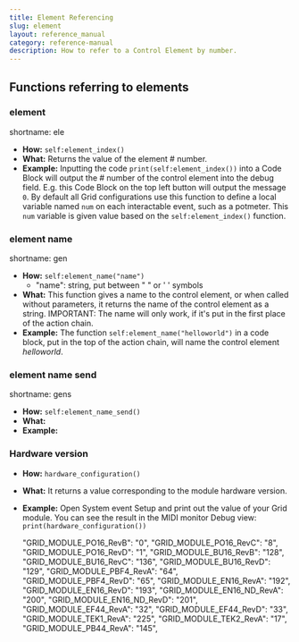 ```yaml
---
title: Element Referencing
slug: element
layout: reference_manual
category: reference-manual
description: How to refer to a Control Element by number.
---
```


<!---
## Calling functions and variables, element referencing

In Grid Editor, both variables and functions have a place where they reside in, and can be called from. In practice, every function and some variables has a prefix and a suffix, where the prefix describes where the function is called. And every variable has a way they are first defined (created) and this determines where they live and how they are stored.

### Variables

In Grid, there are 3 kinds of variables: local, self and global. They are called differently as well: local and global variables are called by their name only, while self variables are called by using a `self.` prefix.

Local variables exist on the chosen Event of a control element, and can only be called on the Event of the  control element they are defined on. Everywhere else, they don't exist and their data is discarded after their function has finished running.
It is good practice to define these in the Locals Block of the Event you want to use them on.

Self variables exist on the Control Element, and their data is stored with the control element. They behave similarly to the Global variables in that that they are stored indefinitely within memory. They can be called in the following manner: `self.variable` where variable is the name of the self variable. You can also call them with `element[x].variable` referring to a self variable of a certain element.
It is good practice to define the self variables in the Self Block of a Control Element, preferably on their Setup event.

Global variables exist on the active page of the module and can be called by any control element, without suffix.
It is good practice to define these variables in the System Events/Setup Action Chain, so as to see the variables you have access to on a Page-wide level. You can use the Global Block for these.



### Functions

Functions have two parts, prefix and suffix. Prefix tells the function where to run, suffix define the function itself that runs.

This prefix can be `self:` or `element[x]:` . Where no prefix is used, the variable will be a global variable.

Prefixes with `self:` will always run on the control element the code block is put in with the function. Prefixes with `element[x]`, where `x` is an integer between 0-15 will run the function on the corresponding control element (e.g. the `element[0]:button_value()` function will return the button value of the first control element). If `x`  is 16, it will call a global function. Such functions are the for example the timer, where each control element has it's own timer and there is a sixteenth, global timer as well.

The suffix is the name of the function: such as `button_value()` or `midi_send()`.

The suffix has a parenthesis at the end. If there is a value between the parentheses brackets, the function will set the values to the given value. If there is no value given, the function will return the value of the function itself. This behavior is further described for each function in this reference manual.

### Notable exceptions

One exception from the previously described behavior: functions that set the LED parameters have no prefix, but define which LED they correspond to in the function itself. Please see the LED part of this document for further information.

Another notable exception are generic lua functions, such as the functions starting with  `math.`.

Other exceptions are described in the reference manual as such and will have no prefix in the "**How:**" part of their description.
--->

## Functions referring to elements

### element

shortname: ele

- **How:** `self:element_index()`
- **What:** Returns the value of the element # number.
- **Example:** Inputting the code `print(self:element_index())` into a Code Block will output the # number of the control element into the debug field. E.g. this Code Block on the top left button will output the message `0`.
  By default all Grid configurations use this function to define a local variable named `num` on each interactable event, such as a potmeter. This `num` variable is given value based on the `self:element_index()` function.

### element name

shortname: gen

- **How:** `self:element_name("name")`
  - "name": string, put between " " or ' ' symbols
- **What:** This function gives a name to the control element, or when called without parameters, it returns the name of the control element as a string.
  IMPORTANT: The name will only work, if it's put in the first place of the action chain.
- **Example:** The function `self:element_name("helloworld")` in a code block, put in the top of the action chain, will name the control element _helloworld_.

### element name send

shortname: gens

- **How:** `self:element_name_send()`
- **What:**
- **Example:**

### Hardware version

- **How:** `hardware_configuration()`
- **What:** It returns a value corresponding to the module hardware version.
- **Example:** Open System event Setup and print out the value of your Grid module. You can see the result in the MIDI monitor Debug view: `print(hardware_configuration())`

  "GRID_MODULE_PO16_RevB": "0",
  "GRID_MODULE_PO16_RevC": "8",
  "GRID_MODULE_PO16_RevD": "1",
  "GRID_MODULE_BU16_RevB": "128",
  "GRID_MODULE_BU16_RevC": "136",
  "GRID_MODULE_BU16_RevD": "129",
  "GRID_MODULE_PBF4_RevA": "64",
  "GRID_MODULE_PBF4_RevD": "65",
  "GRID_MODULE_EN16_RevA": "192",
  "GRID_MODULE_EN16_RevD": "193",
  "GRID_MODULE_EN16_ND_RevA": "200",
  "GRID_MODULE_EN16_ND_RevD": "201",
  "GRID_MODULE_EF44_RevA": "32",
  "GRID_MODULE_EF44_RevD": "33",
  "GRID_MODULE_TEK1_RevA": "225",
  "GRID_MODULE_TEK2_RevA": "17",
  "GRID_MODULE_PB44_RevA": "145",
